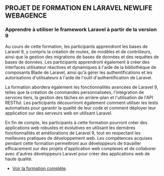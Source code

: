 ## PROJET DE FORMATION EN LARAVEL NEWLIFE WEBAGENCE

### Apprendre à utiliser le framework Laravel à partir de la version 9

Au cours de cette formation, les participants apprendront les bases de Laravel 9, y compris la création de routes, de modèles et de contrôleurs, ainsi que la gestion des migrations de bases de données et des requêtes de bases de données. Les participants apprendront également à créer des interfaces utilisateur réactives et dynamiques à l'aide de la bibliothèque de composants Blade de Laravel, ainsi qu'à gérer les authentifications et les autorisations d'utilisateurs à l'aide de l'outil d'authentification de Laravel.

La formation abordera également les fonctionnalités avancées de Laravel 9, telles que la création de commandes personnalisées, l'intégration de services tiers, la gestion des tâches en arrière-plan et l'utilisation de l'API RESTful. Les participants découvriront également comment utiliser les tests automatisés pour garantir la qualité de leur code et comment déployer leur application sur des serveurs web en utilisant Laravel.

En fin de compte, les participants à cette formation pourront créer des applications web robustes et évolutives en utilisant les dernières fonctionnalités et améliorations de Laravel 9, tout en respectant les meilleures pratiques de développement web. Les compétences acquises pendant cette formation permettront aux développeurs de travailler efficacement sur des projets d'application web complexes et de collaborer avec d'autres développeurs Laravel pour créer des applications web de haute qualité.

- [Voir la formation complète](https://www.udemy.com/course/creer-une-application-web-avec-laravel).

